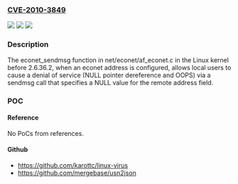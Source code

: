 ### [CVE-2010-3849](https://cve.mitre.org/cgi-bin/cvename.cgi?name=CVE-2010-3849)
![](https://img.shields.io/static/v1?label=Product&message=n%2Fa&color=blue)
![](https://img.shields.io/static/v1?label=Version&message=n%2Fa&color=blue)
![](https://img.shields.io/static/v1?label=Vulnerability&message=n%2Fa&color=brighgreen)

### Description

The econet_sendmsg function in net/econet/af_econet.c in the Linux kernel before 2.6.36.2, when an econet address is configured, allows local users to cause a denial of service (NULL pointer dereference and OOPS) via a sendmsg call that specifies a NULL value for the remote address field.

### POC

#### Reference
No PoCs from references.

#### Github
- https://github.com/karottc/linux-virus
- https://github.com/mergebase/usn2json

